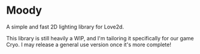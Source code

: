 # Moody
A simple and fast 2D lighting library for Love2d.

This library is still heavily a WIP, and I'm tailoring it specifically for our game Cryo. I may release a general use version once it's more complete!
